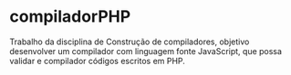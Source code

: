 # compiladorPHP
Trabalho da disciplina de Construção de compiladores, objetivo desenvolver um compilador com linguagem fonte JavaScript, que possa validar e compilador códigos escritos em PHP.
